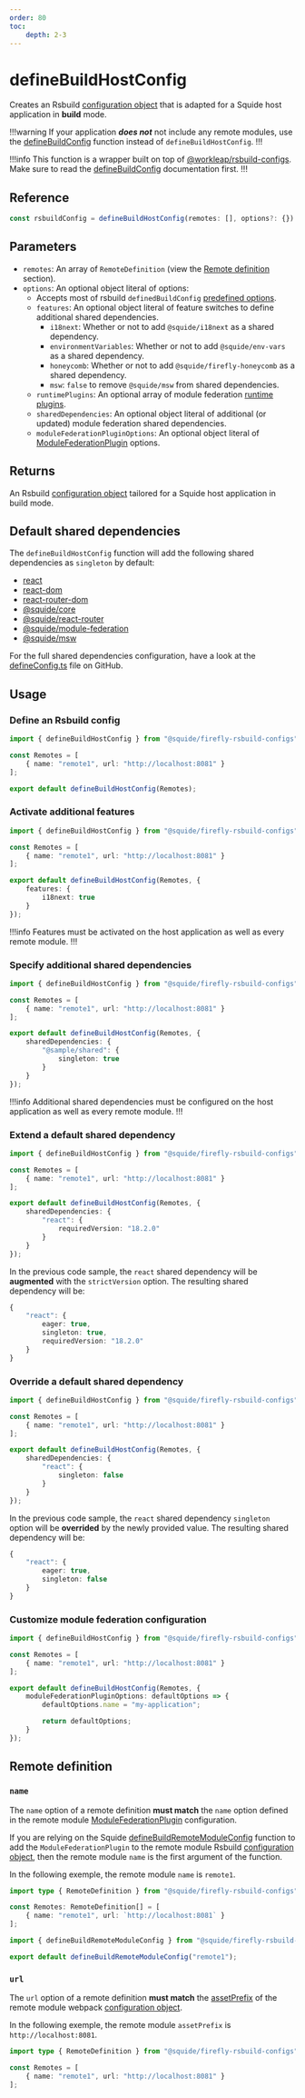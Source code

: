 ```yaml
---
order: 80
toc:
    depth: 2-3
---
```


# defineBuildHostConfig

Creates an Rsbuild [configuration object](https://rsbuild.dev/config/index) that is adapted for a Squide host application in **build** mode.

!!!warning
If your application _**does not**_ not include any remote modules, use the [defineBuildConfig](https://gsoft-inc.github.io/wl-web-configs/rsbuild/configure-build/) function instead of `defineBuildHostConfig`.
!!!

!!!info
This function is a wrapper built on top of [@workleap/rsbuild-configs](https://www.npmjs.com/package/@workleap/rsbuild-configs). Make sure to read the [defineBuildConfig](https://gsoft-inc.github.io/wl-web-configs/rsbuild/configure-build/) documentation first.
!!!

## Reference

```ts
const rsbuildConfig = defineBuildHostConfig(remotes: [], options?: {})
```

## Parameters

- `remotes`: An array of `RemoteDefinition` (view the [Remote definition](#remote-definition) section).
- `options`: An optional object literal of options:
    - Accepts most of rsbuild `definedBuildConfig` [predefined options](https://gsoft-inc.github.io/wl-web-configs/rsbuild/configure-build/#3-set-predefined-options).
    - `features`: An optional object literal of feature switches to define additional shared dependencies.
        - `i18next`: Whether or not to add `@squide/i18next` as a shared dependency.
        - `environmentVariables`: Whether or not to add `@squide/env-vars` as a shared dependency.
        - `honeycomb`: Whether or not to add `@squide/firefly-honeycomb` as a shared dependency.
        - `msw`: `false` to remove `@squide/msw` from shared dependencies.
    - `runtimePlugins`: An optional array of module federation [runtime plugins](https://module-federation.io/plugin/dev/).
    - `sharedDependencies`: An optional object literal of additional (or updated) module federation shared dependencies.
    - `moduleFederationPluginOptions`: An optional object literal of [ModuleFederationPlugin](https://module-federation.io/configure/index.html) options.

## Returns

An Rsbuild [configuration object](https://rsbuild.dev/config/index) tailored for a Squide host application in build mode.

## Default shared dependencies

The `defineBuildHostConfig` function will add the following shared dependencies as `singleton` by default:
- [react](https://www.npmjs.com/package/react)
- [react-dom](https://www.npmjs.com/package/react-dom)
- [react-router-dom](https://www.npmjs.com/package/react-router-dom)
- [@squide/core](https://www.npmjs.com/package/@squide/core)
- [@squide/react-router](https://www.npmjs.com/package/@squide/react-router)
- [@squide/module-federation](https://www.npmjs.com/package/@squide/module-federation)
- [@squide/msw](https://www.npmjs.com/package/@squide/msw)

For the full shared dependencies configuration, have a look at the [defineConfig.ts](https://github.com/gsoft-inc/wl-squide/blob/main/packages/firefly-rsbuild-configs/src/defineConfig.ts) file on GitHub.

## Usage

### Define an Rsbuild config

```ts !#7 host/rsbuild.build.ts
import { defineBuildHostConfig } from "@squide/firefly-rsbuild-configs";

const Remotes = [
    { name: "remote1", url: "http://localhost:8081" }
];

export default defineBuildHostConfig(Remotes);
```

### Activate additional features

```ts !#8-10 host/rsbuild.build.ts
import { defineBuildHostConfig } from "@squide/firefly-rsbuild-configs";

const Remotes = [
    { name: "remote1", url: "http://localhost:8081" }
];

export default defineBuildHostConfig(Remotes, {
    features: {
        i18next: true
    }
});
```

!!!info
Features must be activated on the host application as well as every remote module.
!!!

### Specify additional shared dependencies

```ts !#8-12 host/rsbuild.build.ts
import { defineBuildHostConfig } from "@squide/firefly-rsbuild-configs";

const Remotes = [
    { name: "remote1", url: "http://localhost:8081" }
];

export default defineBuildHostConfig(Remotes, {
    sharedDependencies: {
        "@sample/shared": {
            singleton: true
        }
    }
});
```

!!!info
Additional shared dependencies must be configured on the host application as well as every remote module.
!!!

### Extend a default shared dependency

```ts !#8-12 host/rsbuild.build.ts
import { defineBuildHostConfig } from "@squide/firefly-rsbuild-configs";

const Remotes = [
    { name: "remote1", url: "http://localhost:8081" }
];

export default defineBuildHostConfig(Remotes, {
    sharedDependencies: {
        "react": {
            requiredVersion: "18.2.0"
        }
    }
});
```

In the previous code sample, the `react` shared dependency will be **augmented** with the `strictVersion` option. The resulting shared dependency will be:

```ts !#5
{
    "react": {
        eager: true,
        singleton: true,
        requiredVersion: "18.2.0"
    }
}
```

### Override a default shared dependency

```ts !#8-12 host/rsbuild.build.ts
import { defineBuildHostConfig } from "@squide/firefly-rsbuild-configs";

const Remotes = [
    { name: "remote1", url: "http://localhost:8081" }
];

export default defineBuildHostConfig(Remotes, {
    sharedDependencies: {
        "react": {
            singleton: false
        }
    }
});
```

In the previous code sample, the `react` shared dependency `singleton` option will be **overrided** by the newly provided value. The resulting shared dependency will be:

```ts !#4
{
    "react": {
        eager: true,
        singleton: false
    }
}
```

### Customize module federation configuration

```ts !#8-12 host/rsbuild.build.ts
import { defineBuildHostConfig } from "@squide/firefly-rsbuild-configs";

const Remotes = [
    { name: "remote1", url: "http://localhost:8081" }
];

export default defineBuildHostConfig(Remotes, {
    moduleFederationPluginOptions: defaultOptions => {
        defaultOptions.name = "my-application";

        return defaultOptions;
    }
});
```

## Remote definition

### `name`

The `name` option of a remote definition **must match** the `name` option defined in the remote module [ModuleFederationPlugin](https://module-federation.io/configure/index.html) configuration.

If you are relying on the Squide [defineBuildRemoteModuleConfig](./defineBuildRemoteModuleConfig.md) function to add the `ModuleFederationPlugin` to the remote module Rsbuild [configuration object](https://rsbuild.dev/config/index), then the remote module `name` is the first argument of the function.

In the following exemple, the remote module `name` is `remote1`.

```ts !#4 host/rsbuild.build.ts
import type { RemoteDefinition } from "@squide/firefly-rsbuild-configs";

const Remotes: RemoteDefinition[] = [
    { name: "remote1", url: `http://localhost:8081` }
];
```

```ts !#3 remote-module/rsbuild.build.ts
import { defineBuildRemoteModuleConfig } from "@squide/firefly-rsbuild-configs";

export default defineBuildRemoteModuleConfig("remote1");
```

### `url`

The `url` option of a remote definition **must match** the [assetPrefix](https://rsbuild.dev/config/output/asset-prefix) of the remote module webpack [configuration object](https://webpack.js.org/concepts/configuration/).

In the following exemple, the remote module `assetPrefix` is `http://localhost:8081`.

```ts !#4 host/rsbuild.build.ts
import type { RemoteDefinition } from "@squide/firefly-rsbuild-configs";

const Remotes = [
    { name: "remote1", url: "http://localhost:8081" }
];
```

